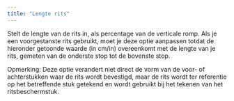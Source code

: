 ```yaml
---
title: "Lengte rits"
---
```


Stelt de lengte van de rits in, als percentage van de verticale romp. Als je een voorgestanste rits gebruikt, moet je deze optie aanpassen totdat de hieronder getoonde waarde (in cm/in) overeenkomt met de lengte van je rits, gemeten van de onderste stop tot de bovenste stop.

Opmerking: Deze optie verandert niet direct de vorm van de voor- of achterstukken waar de rits wordt bevestigd, maar de rits wordt ter referentie op het betreffende stuk getekend en wordt gebruikt bij het tekenen van het ritsbeschermstuk.